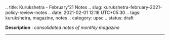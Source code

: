 .. title: Kurukshetra - February'21 Notes
.. slug: kurukshetra-february-2021-policy-review-notes
.. date: 2021-02-01 12:16 UTC+05:30
.. tags: kurukshetra, magazine, notes
.. category: upsc
.. status: draft

**Description** : *consolidated notes of monthly magazine*

***
<!-- TEASER_END -->